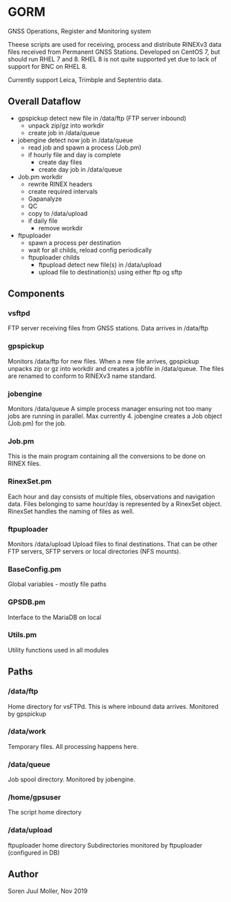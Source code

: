 # GORM
GNSS Operations, Register and Monitoring system

Theese scripts are used for receiving, process and distribute RINEXv3
data files received from Permanent GNSS Stations.
Developed on CentOS 7, but should run RHEL 7 and 8. RHEL 8 is not quite supported yet due to
lack of support for BNC on RHEL 8.

Currently support Leica, Trimbple and Septentrio data.

## Overall Dataflow
- gpspickup detect new file in /data/ftp (FTP server inbound)
  - unpack zip/gz into workdir
  - create job in /data/queue
- jobengine detect now job in /data/queue
  - read job and spawn a process (Job.pm)
  - if hourly file and day is complete
    - create day files
    - create day job in /data/queue
- Job.pm workdir
  - rewrite RINEX headers
  - create required intervals
  - Gapanalyze
  - QC
  - copy to /data/upload
  - if daily file
    - remove workdir
- ftpuploader
  - spawn a process per destination
  - wait for all childs, reload config periodically
  - ftpuploader childs
    - ftpupload detect new file(s) in /data/upload
    - upload file to destination(s) using either ftp og sftp

## Components
### vsftpd
  FTP server receiving files from GNSS stations.
  Data arrives in /data/ftp

### gpspickup
  Monitors /data/ftp for new files.
  When a new file arrives, gpspickup unpacks zip or gz into workdir
  and creates a jobfile in /data/queue. The files are renamed
  to conform to RINEXv3 name standard.

### jobengine
  Monitors /data/queue
  A simple process manager ensuring not too many jobs are running in parallel. Max currently 4.
  jobengine creates a Job object (Job.pm) for the job.

### Job.pm
  This is the main program containing all the conversions to be done
  on RINEX files.

### RinexSet.pm
  Each hour and day consists of multiple files, observations and navigation data.
  Files belonging to same hour/day is represented by a RinexSet object.
  RinexSet handles the naming of files as well.

### ftpuploader
  Monitors /data/upload
  Upload files to final destinations. That can be other FTP servers, SFTP servers
  or local directories (NFS mounts).

### BaseConfig.pm
  Global variables - mostly file paths

### GPSDB.pm
  Interface to the MariaDB on local

### Utils.pm
  Utility functions used in all modules


## Paths
### /data/ftp
  Home directory for vsFTPd.
  This is where inbound data arrives.
  Monitored by gpspickup

### /data/work
  Temporary files. All processing happens here.

### /data/queue
  Job spool directory.
  Monitored by jobengine.

### /home/gpsuser
  The script home directory

### /data/upload
  ftpuploader home directory
  Subdirectories monitored by ftpuploader (configured in DB)

## Author
Soren Juul Moller, Nov 2019
